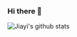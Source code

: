 ### Hi there 👋

<!--
**jiayi-ren/jiayi-ren** is a ✨ _special_ ✨ repository because its `README.md` (this file) appears on your GitHub profile.

Here are some ideas to get you started:

- 🔭 I’m currently working on ...
- 🌱 I’m currently learning ...
- 👯 I’m looking to collaborate on ...
- 🤔 I’m looking for help with ...
- 💬 Ask me about ...
- 📫 How to reach me: ...
- 😄 Pronouns: ...
- ⚡ Fun fact: ...
-->
![Jiayi's github stats](https://github-readme-stats.vercel.app/api?username=jiayi-ren&theme=default&show_icons=true&include_all_commits=true&count_private=true)
